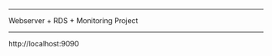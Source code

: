********************
Webserver + RDS + Monitoring Project
********************

http://localhost:9090